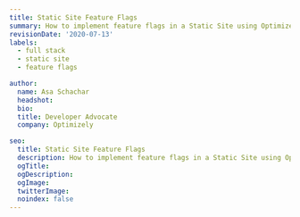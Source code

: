 ```yaml
---
title: Static Site Feature Flags
summary: How to implement feature flags in a Static Site using Optimizely Rollouts.
revisionDate: '2020-07-13'
labels:
  - full stack
  - static site
  - feature flags

author:
  name: Asa Schachar
  headshot:
  bio:
  title: Developer Advocate
  company: Optimizely

seo:
  title: Static Site Feature Flags
  description: How to implement feature flags in a Static Site using Optimizely Rollouts.
  ogTitle:
  ogDescription:
  ogImage:
  twitterImage:
  noindex: false
---
```

